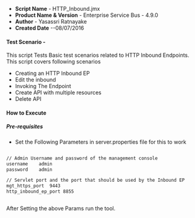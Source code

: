 - **Script Name** - HTTP_Inbound.jmx
- **Product Name & Version** -  Enterprise Service Bus - 4.9.0
- **Author** - Yasassri Ratnayake
- **Created Date** --08/07/2016

#### Test Scenario -
This script Tests Basic test scenarios related to HTTP Inbound Endpoints. This script covers following scenarios

- Creating an HTTP Inbound EP 
- Edit the inbound
- Invoking The Endpoint
- Create API with multiple resources
- Delete API

#### How to Execute 

##### Pre-requisites

- Set the Following Parameters in server.properties file for this to work
```sh

// Admin Username and password of the management console
username	admin	
password	admin

// Servlet port and the port that should be used by the Inbound EP
mgt_https_port	9443	
http_inbound_ep_port 8855



````

After Setting the above Params run the tool.
